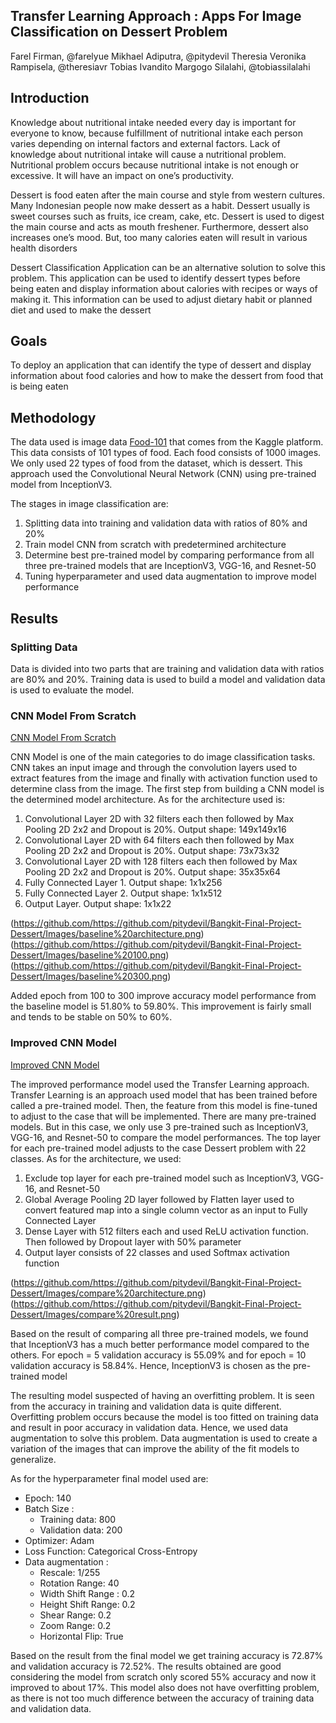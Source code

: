 ## Transfer Learning Approach : Apps For Image Classification on Dessert Problem

Farel Firman, @farelyue
Mikhael Adiputra, @pitydevil
Theresia Veronika Rampisela, @theresiavr
Tobias Ivandito Margogo Silalahi, @tobiassilalahi

## Introduction

Knowledge about nutritional intake needed every day is important for everyone to know, because fulfillment of nutritional intake each person varies depending on internal factors and external factors. Lack of knowledge about nutritional intake will cause a nutritional problem. Nutritional problem occurs because nutritional intake is not enough or excessive. It will have an impact on one’s productivity.

Dessert is food eaten after the main course and style from western cultures. Many Indonesian people now make dessert as a habit. Dessert usually is sweet courses such as fruits, ice cream, cake, etc. Dessert is used to digest the main course and acts as mouth freshener. Furthermore, dessert also increases one’s mood. But, too many calories eaten will result in various health disorders

Dessert Classification Application can be an alternative solution to solve this problem. This application can be used to identify dessert types before being eaten and display information about calories with recipes or ways of making it. This information can be used to adjust dietary habit or planned diet and used to make the dessert

## Goals

To deploy an application that can identify the type of dessert and display information about food calories and how to make the dessert from food that is being eaten

## Methodology

The data used is image data [Food-101](http://www.kaggle.com/kmader/food41) that comes from the Kaggle platform. This data consists of 101 types of food. Each food consists of 1000 images. We only used 22 types of food from the dataset, which is dessert. This approach used the Convolutional Neural Network (CNN) using pre-trained model from InceptionV3. 

The stages in image classification are:

1. Splitting data into training and validation data with ratios of 80% and 20%
2. Train model CNN from scratch with predetermined architecture
3. Determine best pre-trained model by comparing performance from all three pre-trained models that are InceptionV3, VGG-16, and Resnet-50
4. Tuning hyperparameter and used data augmentation to improve model performance


## Results

### Splitting Data

Data is divided into two parts that are training and validation data with ratios are 80% and 20%. Training data is used to build a model and validation data is used to evaluate the model.

### CNN Model From Scratch
[CNN Model From Scratch](https://github.com/pitydevil/Bangkit-Final-Project-Dessert/blob/master/Bangkit%20Last%20Assignment.ipynb)

CNN Model is one of the main categories to do image classification tasks. CNN takes an input image and through the convolution layers used to extract features from the image and finally with activation function used to determine class from the image. The first step from building a CNN model is the determined model architecture. As for the architecture used is:

1. Convolutional Layer 2D with 32 filters each then followed by Max Pooling 2D 2x2 and Dropout is 20%. Output shape: 149x149x16
2. Convolutional Layer 2D with 64 filters each then followed by Max Pooling 2D 2x2 and Dropout is 20%. Output shape: 73x73x32
3. Convolutional Layer 2D with 128 filters each then followed by Max Pooling 2D 2x2 and Dropout is 20%. Output shape: 35x35x64
4. Fully Connected Layer 1. Output shape: 1x1x256
5. Fully Connected Layer 2. Output shape: 1x1x512
6. Output Layer. Output shape: 1x1x22

(https://github.com/https://github.com/pitydevil/Bangkit-Final-Project-Dessert/Images/baseline%20architecture.png)
(https://github.com/https://github.com/pitydevil/Bangkit-Final-Project-Dessert/Images/baseline%20100.png)
(https://github.com/https://github.com/pitydevil/Bangkit-Final-Project-Dessert/Images/baseline%20300.png)

Added epoch from 100 to 300 improve accuracy model performance from the baseline model is 51.80% to 59.80%. This improvement is fairly small and tends to be stable on 50% to 60%.

### Improved CNN Model
[Improved CNN Model](https://github.com/pitydevil/Bangkit-Final-Project-Dessert/blob/master/Transfer%20Learning%20with%20Google%20Colab%20(old%20data%20split).ipynb)

The improved performance model used the Transfer Learning approach. Transfer Learning is an approach used model that has been trained before called a pre-trained model. Then, the feature from this model is fine-tuned to adjust to the case that will be implemented. There are many pre-trained models. But in this case, we only use 3 pre-trained such as InceptionV3, VGG-16, and Resnet-50 to compare the model performances. The top layer for each pre-trained model adjusts to the case Dessert problem with 22 classes. As for the architecture, we used:

1. Exclude top layer for each pre-trained model such as InceptionV3, VGG-16, and Resnet-50
2. Global Average Pooling 2D layer followed by Flatten layer used to convert featured map into a single column vector as an input to Fully Connected Layer
3. Dense Layer with 512 filters each and used ReLU activation function. Then followed by Dropout layer with 50% parameter
4. Output layer consists of 22 classes and used Softmax activation function

(https://github.com/https://github.com/pitydevil/Bangkit-Final-Project-Dessert/Images/compare%20architecture.png)
(https://github.com/https://github.com/pitydevil/Bangkit-Final-Project-Dessert/Images/compare%20result.png)

Based on the result of comparing all three pre-trained models, we found that InceptionV3 has a much better performance model compared to the others. For epoch = 5 validation accuracy is 55.09% and for epoch = 10 validation accuracy is 58.84%. Hence, InceptionV3 is chosen as the pre-trained model

The resulting model suspected of having an overfitting problem. It is seen from the accuracy in training and validation data is quite different. Overfitting problem occurs because the model is too fitted on training data and result in poor accuracy in validation data. Hence, we used data augmentation to solve this problem. Data augmentation is used to create a variation of the images that can improve the ability of the fit models to generalize.

As for the hyperparameter final model used are:

* Epoch: 140
* Batch Size :
	* Training data: 800
	* Validation data: 200
* Optimizer: Adam
* Loss Function: Categorical Cross-Entropy
* Data augmentation :
	* Rescale: 1/255
	* Rotation Range: 40
	* Width Shift Range : 0.2
	* Height Shift Range: 0.2
	* Shear Range: 0.2
	* Zoom Range: 0.2
	* Horizontal Flip: True

Based on the result from the final model we get training accuracy is 72.87% and validation accuracy is 72.52%. The results obtained are good considering the model from scratch only scored 55% accuracy and now it improved to about 17%. This model also does not have overfitting problem, as there is not too much difference between the accuracy of training data and validation data.

